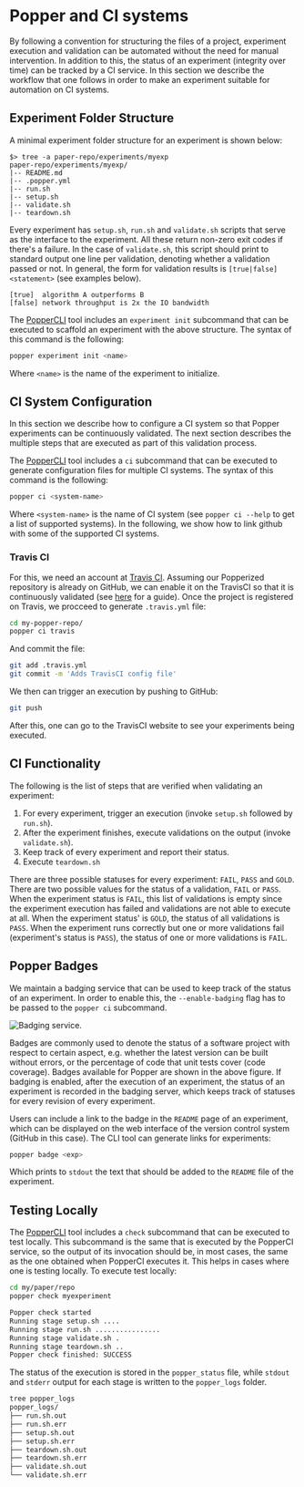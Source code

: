 # Popper and CI systems

By following a convention for structuring the files of a project, 
experiment execution and validation can be automated without the need 
for manual intervention. In addition to this, the status of an 
experiment (integrity over time) can be tracked by a CI service. In 
this section we describe the workflow that one follows in order to 
make an experiment suitable for automation on CI systems.

## Experiment Folder Structure

A minimal experiment folder structure for an experiment is shown 
below:

```{#lst:repo .bash caption="Basic structure of a Popper repository."}
$> tree -a paper-repo/experiments/myexp
paper-repo/experiments/myexp/
|-- README.md
|-- .popper.yml
|-- run.sh
|-- setup.sh
|-- validate.sh
|-- teardown.sh
```

Every experiment has `setup.sh`, `run.sh` and `validate.sh` scripts 
that serve as the interface to the experiment. All these return 
non-zero exit codes if there's a failure. In the case of 
`validate.sh`, this script should print to standard output one line 
per validation, denoting whether a validation passed or not. In 
general, the form for validation results is `[true|false] <statement>` 
(see examples below).

```{#lst:validations .bash caption="Example output of validations."}
[true]  algorithm A outperforms B
[false] network throughput is 2x the IO bandwidth
```

The [PopperCLI](https://github.com/systemslab/popper/popper) tool 
includes an `experiment init` subcommand that can be executed to 
scaffold an experiment with the above structure. The syntax of this 
command is the following:

```bash
popper experiment init <name>
```

Where `<name>` is the name of the experiment to initialize.

<!--

## Special Subfolders

Folders named after a tool (e.g. `docker` or `terraform`) have special 
meaning. For each of these, tests are executed that check the 
integrity of the associated files. For example, if we have an 
experiment that is orchestrated with [Ansible](http://ansible.com), 
the associated files are stored in an `ansible` folder. When checking 
the integrity of this experiment, the `ansible` folder is inspected 
and associated files are checked to see if they are healthy. The 
following is a list of currently supported folder names and their CI 
semantics (support for others is in the making):

  * `docker`. An image is created for every `Dockerfile`.
  * `ansible`. YAML syntax is checked.
  * `datapackages`. Availability of every dataset is checked.
  * `vagrant`. Definition of the VM is verified.
  * `terraform`. Infrastructure configuration files are checked by 
    running `terraform validate`.
  * `geni`. Test using the `omni validate` command.

By default, when a check invokes the corresponding tool, PopperCI uses 
the latest stable version. If another version is required, users can 
add a `.popper.yml` file to specify this.

-->

## CI System Configuration

In this section we describe how to configure a CI system so that 
Popper experiments can be continuously validated. The next section 
describes the multiple steps that are executed as part of this 
validation process.

The [PopperCLI](https://github.com/systemslab/popper/popper) tool 
includes a `ci` subcommand that can be executed to generate 
configuration files for multiple CI systems. The syntax of this 
command is the following:

```bash
popper ci <system-name>
```

Where `<system-name>` is the name of CI system (see `popper ci --help` 
to get a list of supported systems). In the following, we show how to 
link github with some of the supported CI systems.

### Travis CI

For this, we need an account at [Travis CI](http://travis-ci.org). 
Assuming our Popperized repository is already on GitHub, we can enable 
it on the TravisCI so that it is continuously validated (see 
[here](https://docs.travis-ci.com/user/getting-started/) for a guide). 
Once the project is registered on Travis, we procceed to generate 
`.travis.yml` file:

```bash
cd my-popper-repo/
popper ci travis
```

And commit the file:

```bash
git add .travis.yml
git commit -m 'Adds TravisCI config file'
```

We then can trigger an execution by pushing to GitHub:

```bash
git push
```

After this, one can go to the TravisCI website to see your experiments 
being executed.

## CI Functionality

The following is the list of steps that are verified when validating 
an experiment:

<!--

 1. Ensure that every versioned dependency is healthy. For example, 
    ensure that external repos can be cloned correctly.
 2. Check the integrity of every special subfolder (see previous 
    subsection).
-->

 1. For every experiment, trigger an execution (invoke `setup.sh` 
    followed by `run.sh`).
 2. After the experiment finishes, execute validations on the output 
    (invoke `validate.sh`).
 3. Keep track of every experiment and report their status.
 4. Execute `teardown.sh`

There are three possible statuses for every experiment: `FAIL`, `PASS` 
and `GOLD`. There are two possible values for the status of a 
validation, `FAIL` or `PASS`. When the experiment status is `FAIL`, 
this list of validations is empty since the experiment execution has 
failed and validations are not able to execute at all. When the 
experiment status' is `GOLD`, the status of all validations is `PASS`. 
When the experiment runs correctly but one or more validations fail 
(experiment's status is `PASS`), the status of one or more validations 
is `FAIL`.

## Popper Badges

We maintain a badging service that can be used to keep track of the 
status of an experiment. In order to enable this, the 
`--enable-badging` flag has to be passed to the `popper ci` 
subcommand.

![Badging service.](/figures/cibadges.png)

Badges are commonly used to denote the status of a software project 
with respect to certain aspect, e.g. whether the latest version can be 
built without errors, or the percentage of code that unit tests cover 
(code coverage). Badges available for Popper are shown in the above 
figure. If badging is enabled, after the execution of an experiment, 
the status of an experiment is recorded in the badging server, which 
keeps track of statuses for every revision of every experiment.

Users can include a link to the badge in the `README` page of an 
experiment, which can be displayed on the web interface of the version 
control system (GitHub in this case). The CLI tool can generate links 
for experiments:

```bash
popper badge <exp>
```

Which prints to `stdout` the text that should be added to the `README` 
file of the experiment.

## Testing Locally

The 
[PopperCLI](https://github.com/systemslab/popper/tree/master/popper) 
tool includes a `check` subcommand that can be executed to test 
locally. This subcommand is the same that is executed by the PopperCI 
service, so the output of its invocation should be, in most cases, the 
same as the one obtained when PopperCI executes it. This helps in 
cases where one is testing locally. To execute test locally:

```bash
cd my/paper/repo
popper check myexperiment

Popper check started
Running stage setup.sh ....
Running stage run.sh ................
Running stage validate.sh .
Running stage teardown.sh ..
Popper check finished: SUCCESS
```

The status of the execution is stored in the `popper_status` file, 
while `stdout` and `stderr` output for each stage is written to the 
`popper_logs` folder.

```bash
tree popper_logs
popper_logs/
├── run.sh.out
├── run.sh.err
├── setup.sh.out
├── setup.sh.err
├── teardown.sh.out
├── teardown.sh.err
├── validate.sh.out
└── validate.sh.err
```

